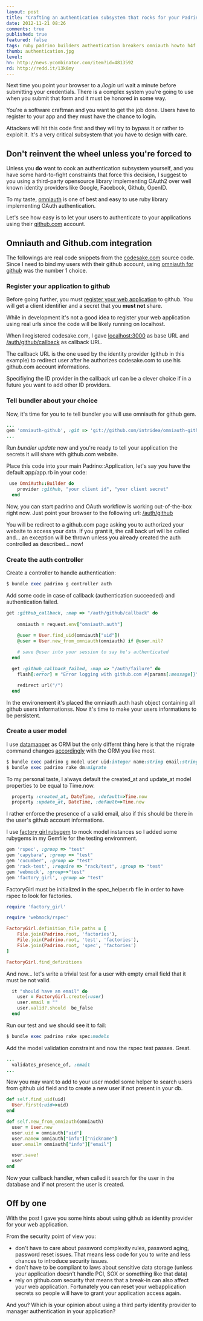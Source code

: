 ```yaml
---
layout: post
title: "Crafting an authentication subsystem that rocks for your Padrino application with Omniauth"
date: 2012-11-21 08:26
comments: true
published: true
featured: false
tags: ruby padrino builders authentication breakers omniauth howto h4f
thumb: authentication.jpg
level:
hn: http://news.ycombinator.com/item?id=4813592
rd: http://redd.it/13k6my
---
```


Next time you point your browser to a _/login_ url wait a minute before
submitting your credentials. There is a complex system you're going to use when
you submit that form and it must be honored in some way.

You're a software craftman and you want to get the job done. Users have to
register to your app and they must have the chance to login. 

Attackers will hit this code first and they will try to bypass it or rather to
exploit it. It's a very critical subsystem that you have to design with care.

<!-- more -->

## Don't reinvent the wheel unless you're forced to

Unless you **do** want to cook an authentication subsystem yourself, and you
have some hard-to-fight constraints that force this decision, I suggest to you
using a third-party opensource library implementing OAuth2 over well known
identity providers like Google, Facebook, Github, OpenID.

To my taste, [omniauth](https://github.com/intridea/omniauth) is one of best
and easy to use ruby library implementing OAuth authentication.

Let's see how easy is to let your users to authenticate to your applications
using their [github.com](https://github.com) account.

## Omniauth and Github.com integration

The followings are real code snippets from the
[codesake.com](http://codesake.com) source code. Since I need to bind my users
with their github account, using [omniauth for github](https://github.com/intridea/omniauth-github) 
was the number 1 choice.

### Register your application to github

Before going further, you must [register your web application](https://github.com/settings/applications/new) to github. You will
get a client identifier and a secret that you **must not** share.

While in development it's not a good idea to register your web application
using real urls since the code will be likely running on localhost.

When I registered codesake.com, I gave [localhost:3000](http://localhost:3000)
as base URL and
[/auth/github/callback](http://localhost:3000/auth/github/callback) as callback
URL.

The callback URL is the one used by the identity provider (github in this
example) to redirect user after he authorizes codesake.com to use his
github.com account informations.

Specifiying the ID provider in the callback url can be a clever choice if in a
future you want to add other ID providers. 

### Tell bundler about your choice

Now, it's time for you to te tell bundler you will use omniauth for github gem.

``` ruby A Gemfile snippet
...
gem 'omniauth-github', :git => 'git://github.com/intridea/omniauth-github.git'
...
```

Run _bundler update_ now and you're ready to tell your application the secrets
it will share with github.com website.

Place this code into your main Padrino::Application, let's say you have the default app/app.rb in your code:

``` ruby app/app.rb
 use OmniAuth::Builder do
    provider :github, "your client id", "your client secret"
  end
```

Now, you can start padrino and OAuth workflow is working out-of-the-box right
now. Just point your browser to the following url:
[/auth/github](http://localhost:3000/auth/github)

You will be redirect to a github.com page asking you to authorized your website to access your data. If you grant it, the call back url will be called and... an exception will be thrown unless you already created the auth controlled as described... now!

### Create the auth controller

Create a controller to handle authentication:

``` ruby Create a Padrino controller
$ bundle exec padrino g controller auth
``` 

Add some code in case of callback (authentication succeeded) and authentication failed. 

``` ruby Codesake.com auth controller snippet
get :github_callback, :map => "/auth/github/callback" do
    
    omniauth = request.env["omniauth.auth"]

    @user = User.find_uid(omniauth["uid"]) 
    @user = User.new_from_omniauth(omniauth) if @user.nil?
    
    # save @user into your session to say he's authenticated
  end

  get :github_callback_failed, :map => "/auth/failure" do
    flash[:error] = "Error logging with github.com #{params[:message]}"

    redirect url("/")
  end
``` 

In the environement it's placed the omniauth.auth hash object containing all github users informationss.
Now it's time to make your users informations to be persistent.

### Create a user model

I use [datamapper](http://datamapper.org) as ORM but the only differnt thing
here is that the migrate command changes [accordingly](http://datamapper.org)
with the ORM you like most.
 
``` ruby Create the User model and run migration
$ bundle exec padrino g model user uid:integer name:string email:string created_at:datetime update_at:datetime
$ bundle exec padrino rake dm:migrate
```

To my personal taste, I always default the created_at and update_at model properties to be equal to Time.now. 

``` ruby My User model
  property :created_at, DateTime, :default=>Time.now
  property :update_at, DateTime, :default=>Time.now
```

I rather enforce the presence of a valid email, also if this should be there in
the user's github account informations.

I use [factory girl rubygem](https://github.com/thoughtbot/factory_girl) to
mock model instances so I added some rubygems in my Gemfile for the testing
environment.

``` ruby Gemfile for testing
gem 'rspec', :group => "test"
gem 'capybara', :group => "test"
gem 'cucumber', :group => "test"
gem 'rack-test', :require => "rack/test", :group => "test"
gem 'webmock', :group=>"test"
gem 'factory_girl', :group => "test"
``` 

FactoryGirl must be initialized in the spec_helper.rb file in order to have
rspec to look for factories.

``` ruby spec_helper.rb snippet
require 'factory_girl'

require 'webmock/rspec'

FactoryGirl.definition_file_paths = [
    File.join(Padrino.root, 'factories'),
    File.join(Padrino.root, 'test', 'factories'),
    File.join(Padrino.root, 'spec', 'factories')
]

FactoryGirl.find_definitions
``` 

And now... let's write a trivial test for a user with empty email field that it must be not valid.

``` ruby user_spec.rb
  it "should have an email" do
    user = FactoryGirl.create(:user)
    user.email = ""
    user.valid?.should  be_false
  end
``` 

Run our test and we should see it to fail:

``` ruby 
$ bundle exec padrino rake spec:models
``` 

Add the model validation constraint and now the rspec test passes.
Great.

``` ruby My User model
...
  validates_presence_of, :email
...
``` 

Now you may want to add to your user model some helper to search users from
github uid field and to create a new user if not present in your db.

``` ruby My User model
def self.find_uid(uid)
  User.first(:uid=>uid)
end

def self.new_from_omniauth(omniauth)
  user = User.new 
  user.uid = omniauth["uid"]
  user.name= omniauth["info"]["nickname"]
  user.email= omniauth["info"]["email"]

  user.save!
  user
end
```

Now your callback handler, when called it search for the user in the database
and if not present the user is created.

## Off by one

With the post I gave you some hints about using github as identity provider for your web application.

From the security point of view you:

* don't have to care about password complexity rules, password aging, password
  reset issues. That means less code for you to write and less chances to
  introduce security issues.
* don't have to be compliant to laws about sensitive data storage (unless your
  application doesn't handle PCI, SOX or something like that data)
* rely on github.com security that means that a break-in can also affect your
  web application. Fortunately you can reset your webapplication secrets so
  people will have to grant your application access again. 

And you? Which is your opinion about using a third party identity provider to
manager authentication in your application?
